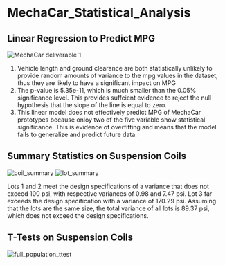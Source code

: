 # MechaCar_Statistical_Analysis

## Linear Regression to Predict MPG
![MechaCar deliverable 1](https://user-images.githubusercontent.com/86164867/135530659-c9246042-72c6-4714-8ad7-a6a5bd89304d.PNG)

1. Vehicle length and ground clearance are both statistically unlikely to provide random amounts of variance to the mpg values in the dataset, thus they are likely to have a significant impact on MPG
2. The p-value is 5.35e-11, which is much smaller than the 0.05% significance level. This provides suffcient evidence to reject the null hypothesis that the slope of the line is equal to zero.
3. This linear model does not effectively predict MPG of MechaCar prototypes because onloy two of the five variable show statistical significance. This is evidence of overfitting and means that the model fails to generalize and predict future data.

## Summary Statistics on Suspension  Coils
![coil_summary](https://user-images.githubusercontent.com/86164867/135538934-46cb5e3b-84df-46db-95af-ec47c05ae21c.PNG)
![lot_summary](https://user-images.githubusercontent.com/86164867/135538946-2b9d1091-82cf-472f-affa-82580397627e.PNG)

Lots 1 and 2 meet the design specifications of a variance that does not exceed 100 psi, with respective variances of 0.98 and 7.47 psi. Lot 3 far exceeds the design specification with a variance of 170.29 psi.  Assuming that the lots are the same size, the total variance of all lots is 89.37 psi, which does not exceed the design specifications.

## T-Tests on Suspension Coils
![full_population_ttest](https://user-images.githubusercontent.com/86164867/135669131-4bd1a9b8-5a77-4519-b94c-dc617accf916.PNG)
